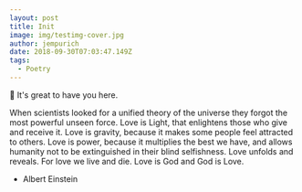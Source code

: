 ```yaml
---
layout: post
title: Init
image: img/testimg-cover.jpg
author: jempurich
date: 2018-09-30T07:03:47.149Z
tags: 
  - Poetry
---
```


👋 It's great to have you here.

When scientists looked for a unified theory of the universe they forgot the most powerful unseen force. Love is Light, that enlightens those who give and receive it. Love is gravity, because it makes some people feel attracted to others. Love is power, because it multiplies the best we have, and allows humanity not to be extinguished in their blind selfishness. Love unfolds and reveals. For love we live and die. Love is God and God is Love.

- Albert Einstein